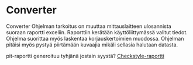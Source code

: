 # Converter
Converter
Ohjelman tarkoitus on muuttaa mittauslaitteen ulosannista suoraan raportti exceliin. Raporttiin kerätään käyttöliittymässä valitut tiedot. Ohjelma suorittaa myös laskentaa korjauskertoimien muodossa. Ohjelman pitäisi myös pystyä piirtämään kuvaajia mikäli sellasia halutaan datasta.

pit-raportti generoituu tyhjänä jostain syystä?
[Checkstyle-raportti](https://htmlpreview.github.io/?https://github.com/BlueDCVG/Converter/blob/master/Dokumentaatio/Checkstyle/checkstyle.html)
